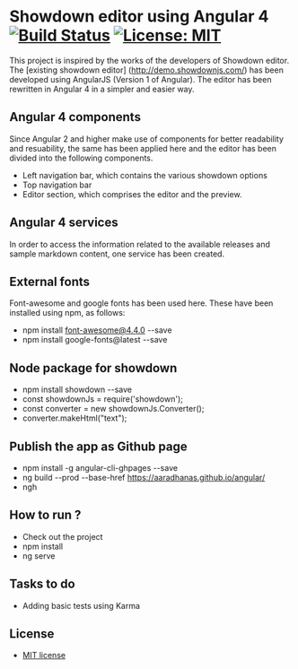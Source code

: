 # Showdown editor using Angular 4 [![Build Status](https://travis-ci.org/aaradhanas/angular.svg?branch=master)](https://travis-ci.org/aaradhanas/angular) [![License: MIT](https://img.shields.io/badge/License-MIT-green.svg)](https://github.com/aaradhanas/angular/blob/master/LICENSE)

This project is inspired by the works of the developers of Showdown editor. The [existing showdown editor] (http://demo.showdownjs.com/) has been developed using AngularJS (Version 1 of Angular). The editor has been rewritten in Angular 4 in a simpler and easier way.

## Angular 4 components

Since Angular 2 and higher make use of components for better readability and resuability, the same has been applied here and the editor has been divided into the following components.

- Left navigation bar, which contains the various showdown options
- Top navigation bar
- Editor section, which comprises the editor and the preview.

## Angular 4 services

In order to access the information related to the available releases and sample markdown content, one service has been created.

## External fonts

Font-awesome and google fonts has been used here. These have been installed using npm, as follows:

- npm install font-awesome@4.4.0 --save
- npm install google-fonts@latest --save

## Node package for showdown

- npm install showdown --save
- const showdownJs = require('showdown');
- const converter = new showdownJs.Converter(); 
- converter.makeHtml("text");

## Publish the app as Github page

- npm install -g angular-cli-ghpages --save 
- ng build --prod --base-href https://aaradhanas.github.io/angular/
- ngh

## How to run ?

- Check out the project
- npm install
- ng serve

## Tasks to do

- Adding basic tests using Karma

## License

- [MIT license](https://github.com/aaradhanas/angular/blob/master/LICENSE)